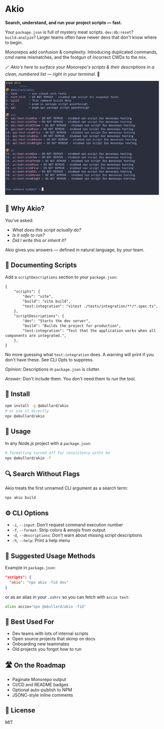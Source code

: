 # Akio

**Search, understand, and run your project scripts — fast.**

Your `package.json` is full of mystery meat scripts. `dev:db:reset`? `build:analyze`? Larger teams often have newer devs that don't know where to begin.

Monorepos add confusion & complexity. Introducing duplicated commands, cmd name mismatches, and the footgun of incorrect CWDs to the mix.

🪄 _Akio's here to surface your Monorepo's scripts & their descriptions in a clean, numbered list — right in your terminal._ 🔮

![Example](./docs/screenshots/cli_screenshot.png 'Example CLI screenshot')

## 🧭 Why Akio?

You’ve asked:

- _What does this script actually do?_
- _Is it safe to run?_
- _Did I write this or inherit it?_

Akio gives you answers — defined in natural language, by your team.

## 📝 Documenting Scripts

Add a `scriptDescriptions` section to your `package.json`:

```jsonc
{
    "scripts": {
        "dev": "vite",
        "build": "vite build",
        "test:integration": "vitest ./tests/integration/**/*.spec.ts",
    },
    "scriptDescriptions": {
        "dev": "Starts the dev server",
        "build": "Builds the project for production",
        "test:integration": "Test that the application works when all components are integrated.",
    },
}
```

No more guessing what `test:integration` does. A warning will print if you don't have these. See CLI Opts to suppress.

_Opinion_: Descriptions in `package.json` is clutter.

_Answer_: Don't include them. You don't need them to run the tool.

## 🚀 Install

```bash
npm install -g @abullard/akio
# or use it directly
npx @abullard/akio
```

## 📖 Usage

In any Node.js project with a `package.json`:

```bash
# formatting turned off for consistency witht he
npx @abullard/akio -f
```

## 🔍 Search Without Flags

Akio treats the first unnamed CLI argument as a search term:

```bash
npx akio build
```

## ⚙️ CLI Options

- `-i`, `--input`: Don't request command execution number
- `-f`, `--format`: Strip colors & emojis from output
- `-d`, `--descriptions`: Don’t warn about missing script descriptions
- `-h`, `--help`: Print a help menu

## 💪 Suggested Usage Methods

Example in `package.json`:

```json
"scripts": {
  "akio": "npx akio -fid dev"
}
```

or as an alias in your `.zshrc` so you can fetch with `accio test`:

```bash
alias accio="npx @abullard/akio -fid"
```

## 🧠 Best Used For

- Dev teams with lots of internal scripts
- Open source projects that skimp on docs
- Onboarding new teammates
- Old projects you forgot how to run

## 🛣️ On the Roadmap

- Paginate Monorepo output
- CI/CD and README badges
- Optional auto-publish to NPM
- JSONC-style inline comments

## 🪪 License

MIT
